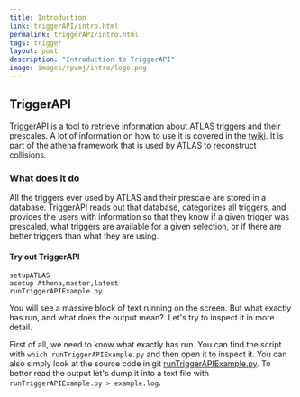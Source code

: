 ```yaml
---
title: Introduction
link: triggerAPI/intro.html
permalink: triggerAPI/intro.html
tags: trigger
layout: post
description: "Introduction to TriggerAPI"
image: images/rpvmj/intro/logo.png
---
```


## TriggerAPI

TriggerAPI is a tool to retrieve information about ATLAS triggers and their prescales. A lot of information on how to use it is covered in the [twiki](https://twiki.cern.ch/twiki/bin/view/Atlas/TriggerAPI).
It is part of the athena framework that is used by ATLAS to reconstruct collisions.

### What does it do

All the triggers ever used by ATLAS and their prescale are stored in a database. TriggerAPI reads out that database, categorizes all triggers, and provides the users with information so that they know if a given trigger was prescaled, what triggers are available for a given selection, or if there are better triggers than what they are using.

#### Try out TriggerAPI

```
setupATLAS
asetup Athena,master,latest
runTriggerAPIExample.py
```

You will see a massive block of text running on the screen. But what exactly has run, and what does the output mean?. Let's try to inspect it in more detail.

First of all, we need to know what exactly has run. You can find the script with `which runTriggerAPIExample.py` and then open it to inspect it. You can also simply look at the source code in git [runTriggerAPIExample.py](https://gitlab.cern.ch/atlas/athena/-/blob/master/Trigger/TriggerCommon/TriggerMenuMT/scripts/runTriggerAPIExample.py). To better read the output let's dump it into a text file with `runTriggerAPIExample.py > example.log`.


